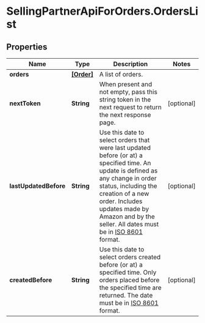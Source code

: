 # SellingPartnerApiForOrders.OrdersList

## Properties

Name | Type | Description | Notes
------------ | ------------- | ------------- | -------------
**orders** | [**[Order]**](Order.md) | A list of orders. | 
**nextToken** | **String** | When present and not empty, pass this string token in the next request to return the next response page. | [optional] 
**lastUpdatedBefore** | **String** | Use this date to select orders that were last updated before (or at) a specified time. An update is defined as any change in order status, including the creation of a new order. Includes updates made by Amazon and by the seller. All dates must be in [ISO 8601](https://developer-docs.amazon.com/sp-api/docs/iso-8601) format. | [optional] 
**createdBefore** | **String** | Use this date to select orders created before (or at) a specified time. Only orders placed before the specified time are returned. The date must be in [ISO 8601](https://developer-docs.amazon.com/sp-api/docs/iso-8601) format. | [optional] 



